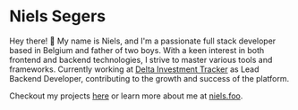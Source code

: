 # Niels Segers

Hey there! 👋 My name is Niels, and I'm a passionate full stack developer based in Belgium and father of two boys. With a keen interest in both frontend and backend technologies, I strive to master various tools and frameworks.
Currently working at [Delta Investment Tracker](https://delta.app) as Lead Backend Developer, contributing to the growth and success of the platform.

Checkout my projects [here](https://github.com/segersniels) or learn more about me at [niels.foo](https://niels.foo).
